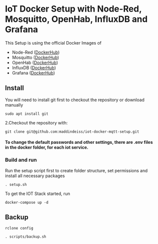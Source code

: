 # IoT Docker Setup with Node-Red, Mosquitto, OpenHab, InfluxDB and Grafana

This Setup is using the official Docker Images of
* Node-Red ([DockerHub](https://hub.docker.com/r/nodered/node-red/))
* Mosquitto ([DockerHub](https://hub.docker.com/_/eclipse-mosquitto/))
* OpenHab ([DockerHub](https://hub.docker.com/r/openhab/openhab/))
* InfluxDB ([DockerHub](https://hub.docker.com/_/influxdb))
* Grafana ([DockerHub](https://hub.docker.com/r/grafana/grafana/))

## Install

You will need to install git first to checkout the repository or download manually

```
sudo apt install git
```

2.Checkout the repository with:

```
git clone git@github.com:maddindeiss/iot-docker-mqtt-setup.git 
```


#### To change the default passwords and other settings, there are .env files in the docker folder, for each iot service.

### Build and run

Run the setup script first to create folder structure, set permissions and install all necessary packages

```
. setup.sh
```

To get the IOT Stack started, run 

```
docker-compose up -d
```

## Backup

```
rclone config
```

```
. scripts/backup.sh
```